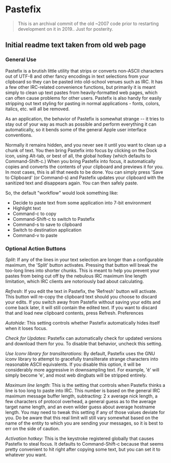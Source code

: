 # Pastefix

> This is an archival commit of the old ~2007 code prior to restarting development
> on it in 2019..  Just for posterity.

## Initial readme text taken from old web page


### General Use

Pastefix is a brutish little utility that strips or converts non-ASCII
characters out of UTF-8 and other fancy encodings in text selections from your
clipboard so they can be pasted into old-school venues such as IRC. It has a
few other IRC-related convenience functions, but primarily it is meant simply
to clean up text pastes from heavily-formatted web pages, which can often cause
problems for other users. Pastefix is also handy for easily stripping out text
styling for pasting in normal applications - fonts, colors, italics, etc. will
all be removed.

As an application, the behavior of Pastefix is somewhat strange -- it tries to
stay out of your way as much as possible and perform everything it can
automatically, so it bends some of the general Apple user interface
conventions.

Normally it remains hidden, and you never see it until you want to clean up a
chunk of text. You then bring Pastefix into focus by clicking on the Dock icon,
using Alt-tab, or best of all, the global hotkey (which defaults to
Command-Shift-c.) When you bring Pastefix into focus, it automatically copies
and converts the contents of your clipboard and previews it for you. In most
cases, this is all that needs to be done. You can simply press 'Save to
Clipboard' (or Command-s) and Pastefix updates your clipboard with the
sanitized text and disappears again. You can then safely paste.

So, the default "workflow" would look something like:

- Decide to paste text from some application into 7-bit environment
- Highlight text
- Command-c to copy
- Command-Shift-c to switch to Pastefix
- Command-s to save to clipboard
- Switch to destination application
- Command-v to paste

### Optional Action Buttons

*Split*: If any of the lines in your text selection are longer than a
configurable maximum, the 'Split' button activates. Pressing that button will
break the too-long lines into shorter chunks. This is meant to help you prevent
your pastes from being cut off by the nebulous IRC maximum line length
limitation, which IRC clients are notoriously bad about calculating.

*Refresh*: If you edit the text in Pastefix, the 'Refresh' button will
activate. This button will re-copy the clipboard text should you choose to
discard your edits. If you switch away from Pastefix without saving your edits
and come back later, it will still contain the edited text. If you want to
discard that and load new clipboard contents, press Refresh.  Preferences

*Autohide*: This setting controls whether Pastefix automatically hides itself
when it loses focus.

*Check for Updates*: Pastefix can automatically check for updated versions and
download them for you. To disable that behavior, uncheck this setting.

*Use Iconv library for transliterations*: By default, Pastefix uses the GNU
iconv library to attempt to gracefully transliterate strange characters into
reasonable ASCII equivalents. If you disable this option, it will be
considerably more aggressive in downsampling text. For example, 'é' will simply
become 'e', and most web dingbats will be stripped entirely.

*Maximum line length*: This is the setting that controls when Pastefix thinks a
line is too long to paste into IRC. This number is based on the general IRC
maximum message buffer length, subtracting: 2 x average nick length, a few
characters of protocol overhead, a general guess as to the average target name
length, and an even wilder guess about average hostname length. You may need to
tweak this setting if any of those values deviate for you. Do be aware that
this real limit will still vary somewhat based on the name of the entity to
which you are sending your messages, so it is best to err on the side of
caution.

*Activation hotkey*: This is the keystroke registered globally that causes
Pastefix to steal focus. It defaults to Command-Shift-c because that seems
pretty convenient to hit right after copying some text, but you can set it to
whatever you want.


